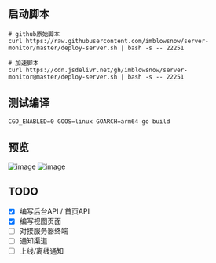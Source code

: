 

## 启动脚本
```shell
# github原始脚本
curl https://raw.githubusercontent.com/imblowsnow/server-monitor/master/deploy-server.sh | bash -s -- 22251

# 加速脚本
curl https://cdn.jsdelivr.net/gh/imblowsnow/server-monitor@master/deploy-server.sh | bash -s -- 22251
```

## 测试编译
```shell
CGO_ENABLED=0 GOOS=linux GOARCH=arm64 go build 
```
## 预览
![image](https://github.com/imblowsnow/server-monitor/assets/74449531/270497a4-4cd3-463a-816e-40fed98a0033)
![image](https://github.com/imblowsnow/server-monitor/assets/74449531/63b5d99e-0976-4b69-86cc-cffe9296371a)


## TODO
- [x] 编写后台API / 首页API
- [x] 编写视图页面
- [ ] 对接服务器终端
- [ ] 通知渠道
- [ ] 上线/离线通知
